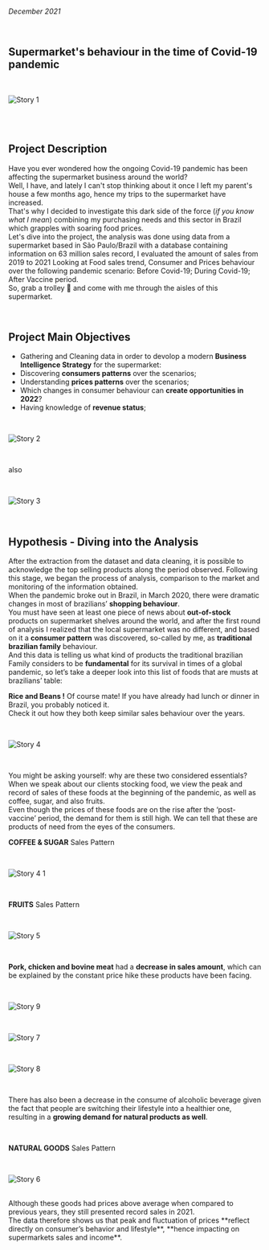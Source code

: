 <br>

*December 2021*

<br>

## Supermarket's behaviour in the time of Covid-19 pandemic ##

<br>

![Story 1](https://user-images.githubusercontent.com/59744673/149566242-09be6673-6217-4b11-9a3d-2caeac3f6aee.png)

<br>

<br>

## Project Description

Have you ever wondered how the ongoing Covid-19 pandemic has been affecting the supermarket business around the world?
<br>
Well, I have, and lately I can't stop thinking about it once I left my parent's house a few months ago, hence my trips to the supermarket have increased.
<br>
That's why I decided to investigate this dark side of the force (*if you know what I mean*) combining my purchasing needs and this sector in Brazil which grapples with soaring food prices.
<br>
Let's dive into the project, the analysis was done using data from a supermarket based in São Paulo/Brazil with a database containing information on 63 million sales record, I evaluated the amount of sales from 2019 to 2021 Looking at Food sales trend, Consumer and Prices behaviour over the following pandemic scenario: Before Covid-19; During Covid-19; After Vaccine period.
<br>
So, grab a trolley 🛒 and come with me through the aisles of this supermarket.

<br>

## Project Main Objectives

- Gathering and Cleaning data in order to devolop a modern **Business Intelligence Strategy** for the supermarket:
- Discovering **consumers patterns** over the scenarios;
- Understanding **prices patterns** over the scenarios;
- Which changes in consumer behaviour can **create opportunities in 2022**?
- Having knowledge of **revenue status**;

<br>

![Story 2](https://user-images.githubusercontent.com/59744673/149568020-063a84d4-addc-4ffe-b0f6-4bf0cb2f5aae.png)

<br>

also

<br>

![Story 3](https://user-images.githubusercontent.com/59744673/149570608-d0f575d7-f2f8-451a-828d-3cc6b68567ce.png)

<br>

## Hypothesis - Diving into the Analysis

After the extraction from the dataset and data cleaning, it is possible to acknowledge the top selling products along the period observed. Following this stage, we began the process of analysis, comparison to the market and monitoring of the information obtained.
<br>
When the pandemic broke out in Brazil, in March 2020, there were dramatic changes in most of brazilians’ **shopping behaviour**.
<br>
You must have seen at least one piece of news about **out-of-stock** products on supermarket shelves around the world, and after the first round of analysis I realized that the local supermarket was no different, and based on it a **consumer pattern** was discovered, so-called by me, as **traditional brazilian family** behaviour.
<br>
And this data is telling us what kind of products the traditional brazilian Family considers to be **fundamental** for its survival in times of a global pandemic, so let’s take a deeper look into this list of foods that are musts at brazilians’ table:
<br>

**Rice and Beans !** Of course mate! If you have already had lunch or dinner in Brazil, you probably noticed it.
<br>
Check it out how they both keep similar sales behaviour over the years.

<br>

![Story 4](https://user-images.githubusercontent.com/59744673/149568317-c6fa38be-cfc9-4d18-a56f-1dd7aca9f1d1.png)

<br>

You might be asking yourself: why are these two considered essentials?
<br>
When we speak about our clients stocking food, we view the peak and record of sales of these foods at the beginning of the pandemic, as well as coffee, sugar, and also fruits.
<br>
Even though the prices of these foods are on the rise after the ‘post-vaccine’ period, the demand for them is still high. We can tell that these are products of need from the eyes of the consumers.
<br>

**COFFEE & SUGAR** Sales Pattern

<br>

![Story 4 1](https://user-images.githubusercontent.com/59744673/149568649-306c5ce3-94a8-40b3-83b1-3f84cb29f67d.png)

<br>

**FRUITS** Sales Pattern

<br>

![Story 5](https://user-images.githubusercontent.com/59744673/149568755-de158e47-0885-4f8a-9ec0-8424653f963c.png)

<br>

**Pork, chicken and bovine meat** had a **decrease in sales amount**, which can be explained by the constant price hike these products have been facing.

<br>

![Story 9](https://user-images.githubusercontent.com/59744673/149956404-822651bb-e309-4122-ad67-17374e534e62.png)

<br>

![Story 7](https://user-images.githubusercontent.com/59744673/149956544-cd72180a-6c60-4f4f-ade3-68aca6621bbf.png)

<br>

![Story 8](https://user-images.githubusercontent.com/59744673/149956689-3d6741d9-1f96-41da-ba7a-298c03a74af5.png)

<br>

There has also been a decrease in the consume of alcoholic beverage given the fact that people are switching their lifestyle into a healthier one, resulting in a **growing demand for natural products as well**.

<br>

**NATURAL GOODS** Sales Pattern

<br>

![Story 6](https://user-images.githubusercontent.com/59744673/149952769-96c46e34-2e2e-4529-90df-4ec21bcfc97b.png)

<br>
Although these goods had prices above average when compared to previous years, they still presented record sales in 2021.
<br>
The data therefore shows us that peak and fluctuation of prices **reflect directly on consumer’s behavior and lifestyle**, **hence impacting on supermarkets sales and income**.

